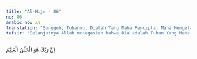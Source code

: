 ```yaml
---
title: "Al-Hijr - 86"
no: 86
arabic_no: ٨٦
translation: "Sungguh, Tuhanmu, Dialah Yang Maha Pencipta, Maha Mengetahui."
tafsir: "Selanjutnya Allah menegaskan bahwa Dia adalah Tuhan Yang Maha Esa, Maha Pencipta, dan Maha Mengetahui segala sesuatu, baik yang tampak atau yang tidak, yang nyata dan yang disembunyikan dan Dia Maha Mengetahui segala isi hati."
---
```


اِنَّ رَبَّكَ هُوَ الْخَلّٰقُ الْعَلِيْمُ 
